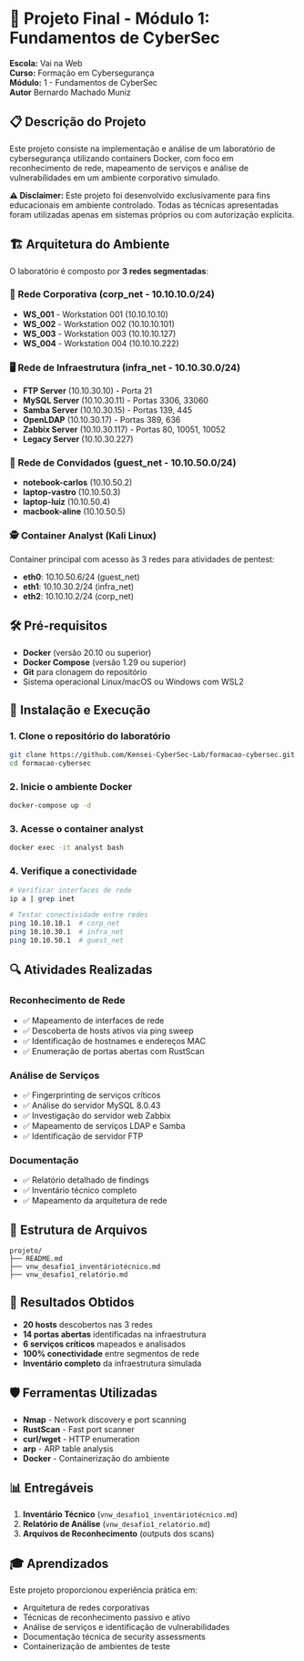 # 🔐 Projeto Final - Módulo 1: Fundamentos de CyberSec

**Escola:** Vai na Web  
**Curso:** Formação em Cybersegurança  
**Módulo:** 1 - Fundamentos de CyberSec  
**Autor** Bernardo Machado Muniz

## 📋 Descrição do Projeto

Este projeto consiste na implementação e análise de um laboratório de cybersegurança utilizando containers Docker, com foco em reconhecimento de rede, mapeamento de serviços e análise de vulnerabilidades em um ambiente corporativo simulado.

**⚠️ Disclaimer:** Este projeto foi desenvolvido exclusivamente para fins educacionais em ambiente controlado. Todas as técnicas apresentadas foram utilizadas apenas em sistemas próprios ou com autorização explícita.

## 🏗️ Arquitetura do Ambiente

O laboratório é composto por **3 redes segmentadas**:

### 🏢 Rede Corporativa (corp_net - 10.10.10.0/24)
- **WS_001** - Workstation 001 (10.10.10.10)
- **WS_002** - Workstation 002 (10.10.10.101)
- **WS_003** - Workstation 003 (10.10.10.127)
- **WS_004** - Workstation 004 (10.10.10.222)

### 🖥️ Rede de Infraestrutura (infra_net - 10.10.30.0/24)
- **FTP Server** (10.10.30.10) - Porta 21
- **MySQL Server** (10.10.30.11) - Portas 3306, 33060
- **Samba Server** (10.10.30.15) - Portas 139, 445
- **OpenLDAP** (10.10.30.17) - Portas 389, 636
- **Zabbix Server** (10.10.30.117) - Portas 80, 10051, 10052
- **Legacy Server** (10.10.30.227)

### 👥 Rede de Convidados (guest_net - 10.10.50.0/24)
- **notebook-carlos** (10.10.50.2)
- **laptop-vastro** (10.10.50.3)
- **laptop-luiz** (10.10.50.4)
- **macbook-aline** (10.10.50.5)

### 🕵️ Container Analyst (Kali Linux)
Container principal com acesso às 3 redes para atividades de pentest:
- **eth0**: 10.10.50.6/24 (guest_net)
- **eth1**: 10.10.30.2/24 (infra_net)
- **eth2**: 10.10.10.2/24 (corp_net)

## 🛠️ Pré-requisitos

- **Docker** (versão 20.10 ou superior)
- **Docker Compose** (versão 1.29 ou superior)
- **Git** para clonagem do repositório
- Sistema operacional Linux/macOS ou Windows com WSL2

## 🚀 Instalação e Execução

### 1. Clone o repositório do laboratório
```bash
git clone https://github.com/Kensei-CyberSec-Lab/formacao-cybersec.git
cd formacao-cybersec
```

### 2. Inicie o ambiente Docker
```bash
docker-compose up -d
```

### 3. Acesse o container analyst
```bash
docker exec -it analyst bash
```

### 4. Verifique a conectividade
```bash
# Verificar interfaces de rede
ip a | grep inet

# Testar conectividade entre redes
ping 10.10.10.1  # corp_net
ping 10.10.30.1  # infra_net  
ping 10.10.50.1  # guest_net
```

## 🔍 Atividades Realizadas

### Reconhecimento de Rede
- ✅ Mapeamento de interfaces de rede
- ✅ Descoberta de hosts ativos via ping sweep
- ✅ Identificação de hostnames e endereços MAC
- ✅ Enumeração de portas abertas com RustScan

### Análise de Serviços
- ✅ Fingerprinting de serviços críticos
- ✅ Análise do servidor MySQL 8.0.43
- ✅ Investigação do servidor web Zabbix
- ✅ Mapeamento de serviços LDAP e Samba
- ✅ Identificação de servidor FTP

### Documentação
- ✅ Relatório detalhado de findings
- ✅ Inventário técnico completo
- ✅ Mapeamento da arquitetura de rede

## 📁 Estrutura de Arquivos

```
projeto/
├── README.md
├── vnw_desafio1_inventáriotécnico.md
├── vnw_desafio1_relatório.md
```

## 🎯 Resultados Obtidos

- **20 hosts** descobertos nas 3 redes
- **14 portas abertas** identificadas na infraestrutura
- **6 serviços críticos** mapeados e analisados
- **100% conectividade** entre segmentos de rede
- **Inventário completo** da infraestrutura simulada

## 🛡️ Ferramentas Utilizadas

- **Nmap** - Network discovery e port scanning
- **RustScan** - Fast port scanner
- **curl/wget** - HTTP enumeration
- **arp** - ARP table analysis
- **Docker** - Containerização do ambiente

## 📊 Entregáveis

1. **Inventário Técnico** (`vnw_desafio1_inventáriotécnico.md`)
2. **Relatório de Análise** (`vnw_desafio1_relatório.md`)
3. **Arquivos de Reconhecimento** (outputs dos scans)

## 🎓 Aprendizados

Este projeto proporcionou experiência prática em:
- Arquitetura de redes corporativas
- Técnicas de reconhecimento passivo e ativo
- Análise de serviços e identificação de vulnerabilidades
- Documentação técnica de security assessments
- Containerização de ambientes de teste


